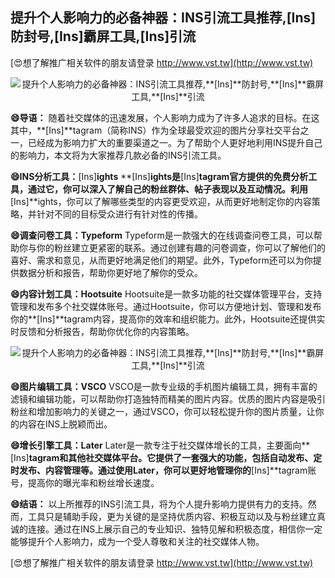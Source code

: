 ## **提升个人影响力的必备神器：INS引流工具推荐,**[Ins]**防封号,**[Ins]**霸屏工具,**[Ins]**引流**

[😍想了解推广相关软件的朋友请登录 http://www.vst.tw](http://www.vst.tw)

 <center><img src="https://vst.tw/MP4/tuiguang/png/7.png" alt="提升个人影响力的必备神器：INS引流工具推荐,**[Ins]**防封号,**[Ins]**霸屏工具,**[Ins]**引流"></center>

**😄导语：**
随着社交媒体的迅速发展，个人影响力成为了许多人追求的目标。在这其中，**[Ins]**tagram（简称INS）作为全球最受欢迎的图片分享社交平台之一，已经成为影响力扩大的重要渠道之一。为了帮助个人更好地利用INS提升自己的影响力，本文将为大家推荐几款必备的INS引流工具。

**😄INS分析工具：**[Ins]**ights**
**[Ins]**ights是**[Ins]**tagram官方提供的免费分析工具，通过它，你可以深入了解自己的粉丝群体、帖子表现以及互动情况。利用**[Ins]**ights，你可以了解哪些类型的内容更受欢迎，从而更好地制定你的内容策略，并针对不同的目标受众进行有针对性的传播。

**😄调查问卷工具：Typeform**
Typeform是一款强大的在线调查问卷工具，可以帮助你与你的粉丝建立更紧密的联系。通过创建有趣的问卷调查，你可以了解他们的喜好、需求和意见，从而更好地满足他们的期望。此外，Typeform还可以为你提供数据分析和报告，帮助你更好地了解你的受众。

**😄内容计划工具：Hootsuite**
Hootsuite是一款多功能的社交媒体管理平台，支持管理和发布多个社交媒体账号。通过Hootsuite，你可以方便地计划、管理和发布你的**[Ins]**tagram内容，提高你的效率和组织能力。此外，Hootsuite还提供实时反馈和分析报告，帮助你优化你的内容策略。

 <center><img src="https://vst.tw/MP4/tuiguang/png/7.png" alt="提升个人影响力的必备神器：INS引流工具推荐,**[Ins]**防封号,**[Ins]**霸屏工具,**[Ins]**引流"></center>

**😄图片编辑工具：VSCO**
VSCO是一款专业级的手机图片编辑工具，拥有丰富的滤镜和编辑功能，可以帮助你打造独特而精美的图片内容。优质的图片内容是吸引粉丝和增加影响力的关键之一，通过VSCO，你可以轻松提升你的图片质量，让你的内容在INS上脱颖而出。

**😄增长引擎工具：Later**
Later是一款专注于社交媒体增长的工具，主要面向**[Ins]**tagram和其他社交媒体平台。它提供了一套强大的功能，包括自动发布、定时发布、内容管理等。通过使用Later，你可以更好地管理你的**[Ins]**tagram账号，提高你的曝光率和粉丝增长速度。

**😄结语：**
以上所推荐的INS引流工具，将为个人提升影响力提供有力的支持。然而，工具只是辅助手段，更为关键的是坚持优质内容、积极互动以及与粉丝建立真诚的连接。通过在INS上展示自己的专业知识、独特见解和积极态度，相信你一定能够提升个人影响力，成为一个受人尊敬和关注的社交媒体人物。

[😍想了解推广相关软件的朋友请登录 http://www.vst.tw](http://www.vst.tw)



